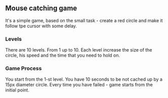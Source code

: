 ## Mouse catching game
It's a simple game, based on the small task - create a red circle and make it follow tрe cursor with some delay.

### Levels
There are 10 levels. From 1 up to 10.
Each level increase the size of the circle, his speed and the time that you need to hold on.

### Game Process
You start from the 1-st level. You have 10 seconds to be not cached up by a 15px diameter circle.
Every time you have failed - game starts from the initial point.
 